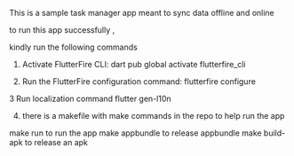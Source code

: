 This is a sample task manager app meant to sync data offline and online

to run  this app successfully ,

kindly run the following commands

1. Activate FlutterFire CLI:
    dart pub global activate flutterfire_cli

2. Run the FlutterFire configuration command:
    flutterfire configure

3 Run localization command
    flutter gen-l10n

4. there is a makefile  with make commands in the repo to help run the app

make run  to run the app
make appbundle to release appbundle
make build-apk to release an apk